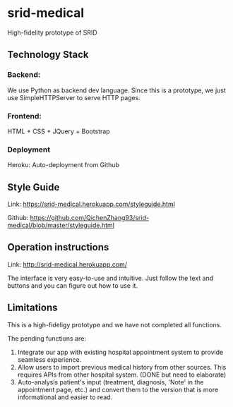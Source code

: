 # srid-medical
High-fidelity prototype of SRID

## Technology Stack

### Backend: 
We use Python as backend dev language. Since this is a prototype, we just use SimpleHTTPServer to serve HTTP pages.
### Frontend:
HTML + CSS + JQuery + Bootstrap
### Deployment
Heroku: Auto-deployment from Github

## Style Guide

Link: https://srid-medical.herokuapp.com/styleguide.html

Github: https://github.com/QichenZhang93/srid-medical/blob/master/styleguide.html

## Operation instructions
Link: http://srid-medical.herokuapp.com/

The interface is very easy-to-use and intuitive. Just follow the text and buttons and you can figure out how to use it.

## Limitations

This is a high-fideligy prototype and we have not completed all functions.

The pending functions are:

1. Integrate our app with existing hospital appointment system to provide seamless experience.
2. Allow users to import previous medical history from other sources. This requires APIs from other hospital system. (DONE but need to elaborate)
3. Auto-analysis patient's input (treatment, diagnosis, 'Note' in the appointment page, etc.) and convert them to the version that is more informational and easier to read.